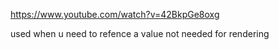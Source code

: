 https://www.youtube.com/watch?v=42BkpGe8oxg

used when u need to refence a value not needed for rendering